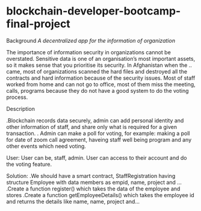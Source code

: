 # blockchain-developer-bootcamp-final-project
Background
*A decentralized app for the information of organization*

The importance of information security in organizations cannot be overstated. Sensitive data is one of an organisation’s most important assets, so it makes sense that you prioritise its security. In Afghanistan when the .. came, most of organizations scanned the hard files and destroyed all the contracts and hard information because of the security issues. Most of staff worked from home and can not go to office, most of them miss the meeting, calls, programs because they do not have a good system to do the voting process.


Description

 .Blockchain records data securely, admin can add personal identity and other information of staff, and share only what is required for a given transaction.
 . Admin can make a poll for voting, for example: making a poll for date of zoom call agreement, haveing staff well being  program and any other events which need voting.


User:
 User can be, staff, admin.
 User can access to their account and do the voting feature.

Solution:
 .We should have a smart contract, StaffRegistration having structure Employee with data members as empid, name, project and ...
 .Create a function register() which takes the data of the employee and stores 
 .Create a function getEmployeeDetails() which takes the employee id and returns the details like name, name, project and...




